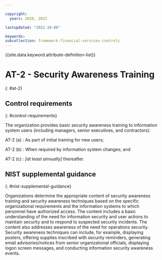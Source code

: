 ```yaml
---

copyright:
  years: 2020, 2022

lastupdated: "2022-10-06"

keywords: 
subcollection: framework-financial-services-controls
---
```


{{site.data.keyword.attribute-definition-list}}

               
# AT-2 - Security Awareness Training
{: #at-2}

## Control requirements
{: #control-requirements}

The organization provides basic security awareness training to information system users (including managers, senior executives, and contractors):

AT-2 (a)
    : As part of initial training for new users;

AT-2 (b)
    : When required by information system changes; and

AT-2 (c)
    : _[at least annually]_ thereafter.

## NIST supplemental guidance
{: #nist-supplemental-guidance}

Organizations determine the appropriate content of security awareness training and security awareness techniques based on the specific organizational requirements and the information systems to which personnel have authorized access. The content includes a basic understanding of the need for information security and user actions to maintain security and to respond to suspected security incidents. The content also addresses awareness of the need for operations security. Security awareness techniques can include, for example, displaying posters, offering supplies inscribed with security reminders, generating email advisories/notices from senior organizational officials, displaying logon screen messages, and conducting information security awareness events.





